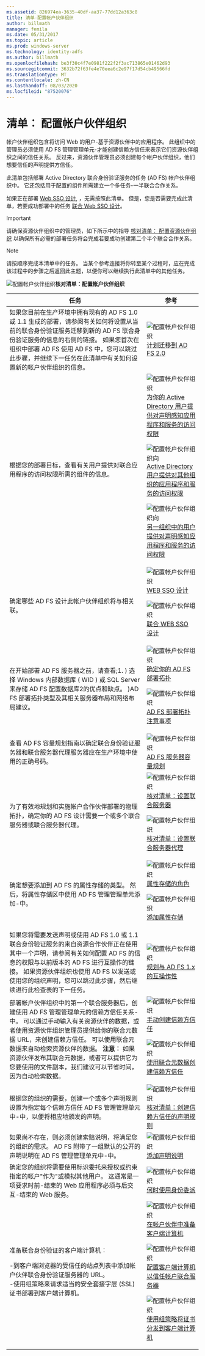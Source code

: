 ```yaml
---
ms.assetid: 826974ea-3635-40df-aa37-77dd12a363c8
title: 清单-配置帐户伙伴组织
author: billmath
manager: femila
ms.date: 05/31/2017
ms.topic: article
ms.prod: windows-server
ms.technology: identity-adfs
ms.author: billmath
ms.openlocfilehash: be3f30c4f7e0981f222f2f3ac713865e01462d93
ms.sourcegitcommit: 3632b72f63fe4e70eea6c2e97f17d54cb49566fd
ms.translationtype: MT
ms.contentlocale: zh-CN
ms.lasthandoff: 08/03/2020
ms.locfileid: "87520076"
---
```

# <a name="checklist-configuring-the-account-partner-organization"></a>清单︰ 配置帐户伙伴组织

帐户伙伴组织包含将访问 Web 的用户\-基于资源伙伴中的应用程序。 此组织中的管理员必须使用 AD FS 管理管理单元\-才能创建信赖方信任来表示它们资源伙伴组织之间的信任关系。 反过来，资源伙伴管理员必须创建每个帐户伙伴组织，他们想要信任的声明提供方信任。

此清单包括部署 Active Directory 联合身份验证服务的任务 \(AD FS\) 帐户伙伴组织中。 它还包括用于配置的组件所需建立一个多任务\-一半联合合作关系。

如果正在部署 [Web SSO 设计](/previous-versions/windows/it-pro/windows-server-2012-R2-and-2012/dd807033(v=ws.11)), ，无需按照此清单。 但是，您是否需要完成此清单，若要成功部署中的任务 [联合 Web SSO 设计](/previous-versions/windows/it-pro/windows-server-2012-R2-and-2012/dd807050(v=ws.11))。

> [!IMPORTANT]
> 请确保资源伙伴组织中的管理员，如下所示中的指导 [核对清单︰ 配置资源伙伴组织](Checklist--Configuring-the-Resource-Partner-Organization.md) 以确保所有必需的部署任务将会完成若要成功创建第二个半个联合合作关系。

> [!NOTE]
> 请按顺序完成本清单中的任务。 当某个参考连接将你转至某个过程时，应在完成该过程中的步骤之后返回此主题，以便你可以继续执行此清单中的其他任务。

![配置帐户伙伴组织](media/2b05dce3-938f-4168-9b8f-1f4398cbdb9b.gif)**核对清单：配置帐户伙伴组织**

|任务|参考|
|--------|-------------|
|如果您目前在生产环境中拥有现有的 AD FS 1.0 或 1.1 生成的部署，请参阅有关如何将设置从当前的联合身份验证服务迁移到新的 AD FS 联合身份验证服务的信息的右侧的链接。 如果您首次在组织中部署 AD FS 使用 AD FS 中，您可以跳过此步骤，并继续下一任务在此清单中有关如何设置新的帐户伙伴组织的信息。|![配置帐户伙伴组织](media/faa393df-4856-4431-9eda-4f4e5be72a90.gif)[计划迁移到 AD FS 2.0](/previous-versions/windows/it-pro/windows-server-2008-R2-and-2008/ff678044(v=ws.10))|
|根据您的部署目标，查看有关用户提供对联合应用程序的访问权限所需的组件的信息。|![配置帐户伙伴组织](media/faa393df-4856-4431-9eda-4f4e5be72a90.gif)[为你的 Active Directory 用户提供对声明感知应用程序和服务的访问权限](/previous-versions/windows/it-pro/windows-server-2012-R2-and-2012/dd807071(v=ws.11))<p>![配置帐户伙伴组织向](media/faa393df-4856-4431-9eda-4f4e5be72a90.gif)[Active Directory 用户提供对其他组织的应用程序和服务的访问权限](/previous-versions/windows/it-pro/windows-server-2012-R2-and-2012/dd807123(v=ws.11))<p>![配置帐户伙伴组织向](media/faa393df-4856-4431-9eda-4f4e5be72a90.gif)[另一组织中的用户提供对声明感知应用程序和服务的访问权限](/previous-versions/windows/it-pro/windows-server-2012-R2-and-2012/dd807099(v=ws.11))|
|确定哪些 AD FS 设计此帐户伙伴组织将与相关联。|![配置帐户伙伴组织](media/faa393df-4856-4431-9eda-4f4e5be72a90.gif)[WEB SSO 设计](/previous-versions/windows/it-pro/windows-server-2012-R2-and-2012/dd807033(v=ws.11))<p>![配置帐户伙伴组织](media/faa393df-4856-4431-9eda-4f4e5be72a90.gif)[联合 WEB SSO 设计](/previous-versions/windows/it-pro/windows-server-2012-R2-and-2012/dd807050(v=ws.11))|
|在开始部署 AD FS 服务器之前，请查看;1. \) 选择 Windows 内部数据库 \( WID \) 或 SQL Server 来存储 AD FS 配置数据库2的优点和缺点。 \)AD FS 部署拓扑类型及其相关服务器布局和网络布局建议。|![配置帐户伙伴组织](media/faa393df-4856-4431-9eda-4f4e5be72a90.gif)[确定你的 AD FS 部署拓扑](../design/determine-your-ad-fs-deployment-topology.md)<p>![配置帐户伙伴组织](media/faa393df-4856-4431-9eda-4f4e5be72a90.gif)[AD FS 部署拓扑注意事项](/previous-versions/windows/it-pro/windows-server-2012-R2-and-2012/gg982489(v=ws.11))|
|查看 AD FS 容量规划指南以确定联合身份验证服务器和联合服务器代理服务器应在生产环境中使用的正确号码。|![配置帐户伙伴组织](media/faa393df-4856-4431-9eda-4f4e5be72a90.gif)[AD FS 服务器容量规划](../design/planning-for-ad-fs-server-capacity.md)|
|为了有效地规划和实施帐户合作伙伴部署的物理拓扑，确定你的 AD FS 设计需要一个或多个联合服务器或联合服务器代理。|![配置帐户伙伴组织](media/bc6cea1a-1c6c-4124-8c8f-1df5adfe8c88.gif)[核对清单：设置联合服务器](Checklist--Setting-Up-a-Federation-Server.md)<p>![配置帐户伙伴组织](media/bc6cea1a-1c6c-4124-8c8f-1df5adfe8c88.gif)[核对清单：设置联合服务器代理](Checklist--Setting-Up-a-Federation-Server-Proxy.md)|
|确定想要添加到 AD FS 的属性存储的类型。 然后，将属性存储区中使用 AD FS 管理管理单元添加\-中。|![配置帐户伙伴组织](media/faa393df-4856-4431-9eda-4f4e5be72a90.gif)[属性存储的角色](../../ad-fs/technical-reference/The-Role-of-Attribute-Stores.md)<p>![配置帐户伙伴组织](media/15dd35b6-6cc6-421f-93f8-7109920e7144.gif)[添加属性存储](../../ad-fs/operations/Add-an-Attribute-Store.md)|
|如果您将需要发送声明或使用 AD FS 1.0 或 1.1 联合身份验证服务的来自资源合作伙伴正在使用其中一个声明，请参阅有关如何配置 AD FS 的信息的权限与以前版本的 AD FS 进行互操作的链接。 如果资源伙伴组织也使用 AD FS 以发送或使用您的组织声明，您可以跳过此步骤，然后继续进行此检查表的下一任务。|![配置帐户伙伴组织](media/faa393df-4856-4431-9eda-4f4e5be72a90.gif)[规划与 AD FS 1.x 的互操作性](/previous-versions/windows/it-pro/windows-server-2012-R2-and-2012/ff678040(v=ws.11))|
|部署帐户伙伴组织中的第一个联合服务器后，创建使用 AD FS 管理管理单元的信赖方信任关系\-中。 可以通过手动输入有关资源伙伴的数据，或者使用资源伙伴组织管理员提供给你的联合元数据 URL，来创建信赖方信任。 可以使用联合元数据来自动检索资源伙伴的数据。 **注意︰** 如果资源伙伴发布其联合元数据，或者可以提供它为您要使用的文件副本，我们建议可以节省时间，因为自动检索数据。|![配置帐户伙伴组织](media/15dd35b6-6cc6-421f-93f8-7109920e7144.gif)[手动创建信赖方信任](../../ad-fs/operations/Create-a-Relying-Party-Trust.md)<p>![配置帐户伙伴组织](media/15dd35b6-6cc6-421f-93f8-7109920e7144.gif)[使用联合元数据创建信赖方信任](../../ad-fs/operations/Create-a-Relying-Party-Trust.md)|
|根据您的组织的需要，创建一个或多个声明规则设置为指定每个信赖方信任 AD FS 管理管理单元中\-中，以便将相应地颁发的声明。|![配置帐户伙伴组织](media/faa393df-4856-4431-9eda-4f4e5be72a90.gif)[核对清单：创建信赖方信任的声明规则](Checklist--Creating-Claim-Rules-for-a-Relying-Party-Trust.md)|
|如果尚不存在，则必须创建索赔说明，将满足您的组织的需求。 AD FS 附带了一组默认的公开的声明说明在 AD FS 管理管理单元中\-中。|![配置帐户伙伴组织](media/15dd35b6-6cc6-421f-93f8-7109920e7144.gif)[添加声明说明](../../ad-fs/operations/Add-a-Claim-Description.md)|
|确定您的组织将需要使用标识委托来授权或约束指定的帐户"作为"或模拟其他用户。 这通常是一项要求时前\-结束的 Web 应用程序必须与后交互\-结束的 Web 服务。|![配置帐户伙伴组织](media/faa393df-4856-4431-9eda-4f4e5be72a90.gif)[何时使用身份委派](/previous-versions/windows/it-pro/windows-server-2012-R2-and-2012/dd807122(v=ws.11))|
|准备联合身份验证的客户端计算机︰<p>-到客户端浏览器的受信任的站点列表中添加帐户伙伴联合身份验证服务器的 URL。<br />-使用组策略来请求适当的安全套接字层 \(SSL\) 证书部署到客户端计算机。|![配置帐户伙伴组织](media/faa393df-4856-4431-9eda-4f4e5be72a90.gif)[在帐户伙伴中准备客户端计算机](/previous-versions/windows/it-pro/windows-server-2012-R2-and-2012/dd807114(v=ws.11))<p>![配置帐户伙伴组织](media/15dd35b6-6cc6-421f-93f8-7109920e7144.gif)[配置客户端计算机以信任帐户联合服务器](Configure-Client-Computers-to-Trust-the-Account-Federation-Server.md)<p>![配置帐户伙伴组织](media/15dd35b6-6cc6-421f-93f8-7109920e7144.gif)[使用组策略将证书分发到客户端计算机](Distribute-Certificates-to-Client-Computers-by-Using-Group-Policy.md)|
